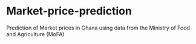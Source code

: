 # Market-price-prediction
Prediction of Market prices in Ghana using data from the Ministry of Food and Agriculture (MoFA)
